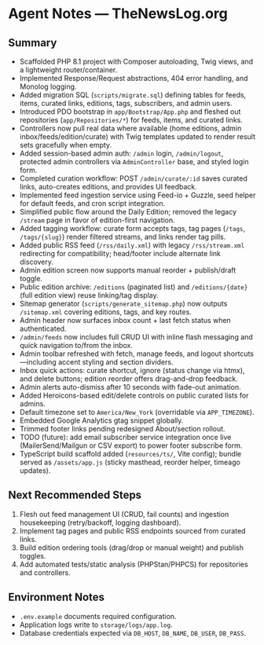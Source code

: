 # Agent Notes — TheNewsLog.org

## Summary

- Scaffolded PHP 8.1 project with Composer autoloading, Twig views, and a lightweight router/container.
- Implemented Response/Request abstractions, 404 error handling, and Monolog logging.
- Added migration SQL (`scripts/migrate.sql`) defining tables for feeds, items, curated links, editions, tags, subscribers, and admin users.
- Introduced PDO bootstrap in `app/Bootstrap/App.php` and fleshed out repositories (`app/Repositories/*`) for feeds, items, and curated links.
- Controllers now pull real data where available (home editions, admin inbox/feeds/edition/curate) with Twig templates updated to render result sets gracefully when empty.
- Added session-based admin auth: `/admin` login, `/admin/logout`, protected admin controllers via `AdminController` base, and styled login form.
- Completed curation workflow: POST `/admin/curate/:id` saves curated links, auto-creates editions, and provides UI feedback.
- Implemented feed ingestion service using Feed-io + Guzzle, seed helper for default feeds, and cron script integration.
- Simplified public flow around the Daily Edition; removed the legacy `/stream` page in favor of edition-first navigation.
- Added tagging workflow: curate form accepts tags, tag pages (`/tags`, `/tags/{slug}`) render filtered streams, and links render tag pills.
- Added public RSS feed (`/rss/daily.xml`) with legacy `/rss/stream.xml` redirecting for compatibility; head/footer include alternate link discovery.
- Admin edition screen now supports manual reorder + publish/draft toggle.
- Public edition archive: `/editions` (paginated list) and `/editions/{date}` (full edition view) reuse linking/tag display.
- Sitemap generator (`scripts/generate_sitemap.php`) now outputs `/sitemap.xml` covering editions, tags, and key routes.
- Admin header now surfaces inbox count + last fetch status when authenticated.
- `/admin/feeds` now includes full CRUD UI with inline flash messaging and quick navigation to/from the inbox.
- Admin toolbar refreshed with fetch, manage feeds, and logout shortcuts—including accent styling and section dividers.
- Inbox quick actions: curate shortcut, ignore (status change via htmx), and delete buttons; edition reorder offers drag-and-drop feedback.
- Admin alerts auto-dismiss after 10 seconds with fade-out animation.
- Added Heroicons-based edit/delete controls on public curated lists for admins.
- Default timezone set to `America/New_York` (overridable via `APP_TIMEZONE`).
- Embedded Google Analytics gtag snippet globally.
- Trimmed footer links pending redesigned About/section rollout.
- TODO (future): add email subscriber service integration once live (MailerSend/Mailgun or CSV export) to power footer subscribe form.
- TypeScript build scaffold added (`resources/ts/`, Vite config); bundle served as `/assets/app.js` (sticky masthead, reorder helper, timeago updates).

## Next Recommended Steps

1. Flesh out feed management UI (CRUD, fail counts) and ingestion housekeeping (retry/backoff, logging dashboard).
2. Implement tag pages and public RSS endpoints sourced from curated links.
3. Build edition ordering tools (drag/drop or manual weight) and publish toggles.
4. Add automated tests/static analysis (PHPStan/PHPCS) for repositories and controllers.

## Environment Notes

- `.env.example` documents required configuration.
- Application logs write to `storage/logs/app.log`.
- Database credentials expected via `DB_HOST`, `DB_NAME`, `DB_USER`, `DB_PASS`.
